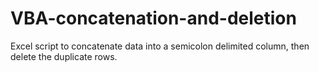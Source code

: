 # VBA-concatenation-and-deletion
Excel script to concatenate data into a semicolon delimited column, then delete the duplicate rows.
